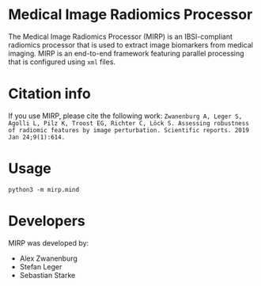 # Medical Image Radiomics Processor

The Medical Image Radiomics Processor (MIRP) is an IBSI-compliant radiomics processor that is used to extract image biomarkers from medical imaging. MIRP is an end-to-end framework featuring parallel processing that is configured using `xml` files.


# Citation info
If you use MIRP, please cite the following work:
```Zwanenburg A, Leger S, Agolli L, Pilz K, Troost EG, Richter C, Löck S. Assessing robustness of radiomic features by image perturbation. Scientific reports. 2019 Jan 24;9(1):614.```

# Usage
`python3 -m mirp.mind`

# Developers

MIRP was developed by:
* Alex Zwanenburg
* Stefan Leger
* Sebastian Starke

